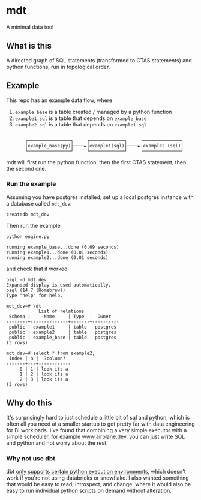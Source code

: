 # mdt

A minimal data tool

## What is this

A directed graph of SQL statements (transformed to CTAS statements) and python functions, run in topological order.

## Example

This repo has an example data flow, where 

1. `example_base` is a table created / managed by a python function
2. `example1.sql` is a table that depends on `example_base`
3. `example2.sql` is a table that depends on `example1.sql`

```

       ┌────────────────┐     ┌─────────────┐     ┌──────────────┐
       │example_base(py)├────►│example1(sql)├────►│example2 (sql)│
       └────────────────┘     └─────────────┘     └──────────────┘

```

mdt will first run the python function, then the first CTAS statement, then the second one.

### Run the example

Assuming you have postgres installed, set up a local postgres instance with a database called `mdt_dev`:

```
createdb mdt_dev
```

Then run the example

```
python engine.py

running example_base...done (0.09 seconds)
running example1...done (0.01 seconds)
running example2...done (0.01 seconds)
```

and check that it worked

```
psql -d mdt_dev
Expanded display is used automatically.
psql (14.7 (Homebrew))
Type "help" for help.

mdt_dev=# \dt
            List of relations
 Schema |     Name     | Type  |  Owner
--------+--------------+-------+----------
 public | example1     | table | postgres
 public | example2     | table | postgres
 public | example_base | table | postgres
(3 rows)

mdt_dev=# select * from example2;
 index | a |  ?column?
-------+---+------------
     0 | 1 | look its a
     1 | 2 | look its a
     2 | 3 | look its a
(3 rows)
```

## Why do this

It's surprisingly hard to just schedule a little bit of sql and python, which is often all you need at a smaller startup to get pretty far with data engineering for BI workloads. I've found that combining a very simple executor with a simple scheduler, for example www.airplane.dev, you can just write SQL and python and not worry about the rest.

### Why not use dbt

dbt [only supports certain python execution environments](https://docs.getdbt.com/docs/build/python-models#specific-data-platforms), which doesn't work if you're not using databricks or snowflake. I also wanted something that would be easy to read, introspect, and change, where it would also be easy to run individual python scripts on demand without alteration.
